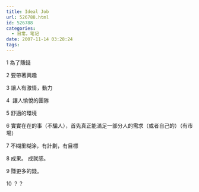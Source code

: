 ```yaml
---
title: Ideal Job
url: 526788.html
id: 526788
categories:
  - 日常。笔记
date: 2007-11-14 03:28:24
tags:
---
```


1 為了賺錢

2 要帶著興趣

3 讓人有激情，動力

4  讓人愉悅的團隊

5 舒適的環境

6 實實在在的事（不騙人），首先真正能滿足一部分人的需求（或者自己的）（有市場）

7 不糊里糊涂，有計劃，有目標

8 成果。 成就感。

9 賺更多的錢。

10 ？？